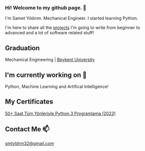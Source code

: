 ### Hi! Welcome to my github page. 👋

I'm Samet Yıldırım. Mechanical Engineer.  I started learning Python.

I'm here to share all the [projects](https://github.com/samettyldrm/myprojects) I'm going to write from beginner to advanced and a lot of software related stuff!

## Graduation

Mechanical Engineering |  [Beykent University](https://www.beykent.edu.tr/)

## I'm currently working on 🔭

Python, Machine Learning and Artifical Intelligence! 


## My Certificates

[ 50+ Saat Tüm Yönleriyle Python 3 Programlama (2022)](https://www.udemy.com/certificate/UC-0164a592-9548-466b-a549-576d393353ab/)


## Contact Me 📫

smtyldrm32@gmail.com
